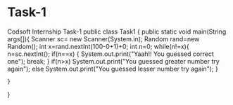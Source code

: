 # Task-1
Codsoft Internship Task-1
public class Task1 {
    public static void main(String args[]){
        Scanner sc= new Scanner(System.in);
        Random rand=new Random();
        int x=rand.nextInt(100-0+1)+0;
        int n=0;
        while(n!=x){
            n=sc.nextInt();
            if(n==x) {
                System.out.print("Yaah!! You guessed correct one");
                break;
            }
            if(n>x)
                System.out.print("You guessed greater number try again");
            else
                System.out.print("You guessed lesser number try again");
        }

    }
}
